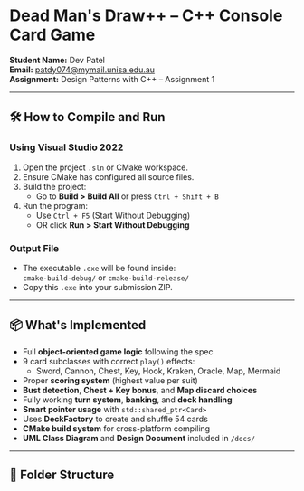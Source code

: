 ﻿# Dead Man's Draw++ – C++ Console Card Game

**Student Name:** Dev Patel    
**Email:** patdy074@mymail.unisa.edu.au  
**Assignment:** Design Patterns with C++ – Assignment 1  

---

## 🛠️ How to Compile and Run

### Using Visual Studio 2022

1. Open the project `.sln` or CMake workspace.
2. Ensure CMake has configured all source files.
3. Build the project:  
   - Go to **Build > Build All** or press `Ctrl + Shift + B`
4. Run the program:  
   - Use `Ctrl + F5` (Start Without Debugging)  
   - OR click **Run > Start Without Debugging**

### Output File

- The executable `.exe` will be found inside:  
  `cmake-build-debug/` or `cmake-build-release/`  
- Copy this `.exe` into your submission ZIP.

---

## 📦 What's Implemented

- Full **object-oriented game logic** following the spec
- 9 card subclasses with correct `play()` effects:
  - Sword, Cannon, Chest, Key, Hook, Kraken, Oracle, Map, Mermaid
- Proper **scoring system** (highest value per suit)
- **Bust detection**, **Chest + Key bonus**, and **Map discard choices**
- Fully working **turn system**, **banking**, and **deck handling**
- **Smart pointer usage** with `std::shared_ptr<Card>`
- Uses **DeckFactory** to create and shuffle 54 cards
- **CMake build system** for cross-platform compiling
- **UML Class Diagram** and **Design Document** included in `/docs/`

---

## 📂 Folder Structure

